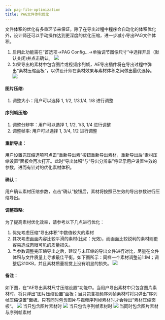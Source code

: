 ```yaml
---
id: pag-file-optimization
title: PAG文件体积优化
---
```


文件体积的优化有多重环节来保证。除了在导出过程中程序会自动化的体积优化外，设计师还可以手动操作达到更深度的优化压缩，进一步减小导出PAG文件体积。
1. 启用此功能需在“首选项->PAG Config...->单独调节图像尺寸”中选择开启（默认关闭)并点击确认。
![](/img/docs/FileOptimization/pagconfig.png)
2. 如果导出的素材中包含图片或视频序列帧，AE导出插件将在导出过程中弹出“素材压缩面板“，以供设计师在素材效果与素材体积之间做出最优选择。
![](/img/docs/FileOptimization/panel.png)
#### 图片压缩: 
1. 调整大小：用户可以选择 1, 1/2, 1/3,1/4, 1/8 进行调整
#### 序列帧压缩:
1. 调整分辨率：用户可以选择 1, 1/2, 1/3, 1/4 进行调整
2. 调整帧率: 用户可以选择 1, 3/4, 1/2 进行调整
#### 重新导出：
用户设置完压缩选项可点击“重新导出素”按钮重新导出素材，重新导出后“素材压缩设置”面板会再次打开。此时“导出体积”与“导出分辨率”将显示用户设置生效的参数，进而有针对的优化素材体积。
#### 确认：
用户确认素材压缩参数，点击“确认”按钮后，素材将按照已生效的导出参数进行压缩导出。
#### 调整策略: 
为了提高素材优化效率，请参考以下几点进行优化：
1. 优先考虑压缩“导出体积”中数值较大的素材
2. 其次考虑画面内容比较平滑的素材(比如：光效)，而画面比较锐利的素材则更容易造成肉眼可见的质量损失。
3. 当参数调整完压缩导出之后，建议与未压缩的导出文件进行对比，尽量在文件体积与文件质量上寻求最佳平衡。如下图所示：同样一个素材调整前1.1M；调整后310KB，并且素材质量视觉上没有明显的损失。
![](/img/docs/FileOptimization/compare.png)
#### 备注：
如下图，在“AE导出素材尺寸压缩设置”功能中。当用户导出素材中只包含图片素材时，将只弹出“图片压缩设置”面板；当只包含视频序列帧素材时将只弹出“序列帧压缩设置"面板。只有同时包含图片与视频序列帧素材时才会弹出“素材压缩面板“。
![](/img/docs/FileOptimization/onlyImage.png)
当只包含图片素材时
![](/img/docs/FileOptimization/onlySequence.png)
当只包含序列帧素材时
![](/img/docs/FileOptimization/imageAndSequence.png)
当同时包含图片素材与序列帧素材



